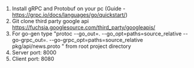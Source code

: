 1. Install gRPC and Protobuf on your pc (Guide - https://grpc.io/docs/languages/go/quickstart/)
2. Git clone third party google api https://fuchsia.googlesource.com/third_party/googleapis/
3. For go-gen type "protoc --go_out=. --go_opt=paths=source_relative     --go-grpc_out=. --go-grpc_opt=paths=source_relative     pkg/api/news.proto
   " from root project directory
4. Server port: 8000
5. Client port: 8080